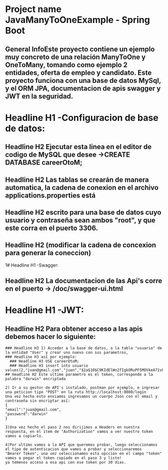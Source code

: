 # Project name JavaManyToOneExample - Spring Boot

## General InfoEste proyecto contiene un ejemplo muy concreto de una relación ManyToOne y OneToMany, tomando como ejemplo 2 entidades, oferta de empleo y candidato. Este proyecto funciona con una base de datos MySql, y el ORM JPA, documentacion de apis swagger y JWT en la seguridad.

# Headline H1 -Configuracion de base de datos:
  ## Headline H2 Ejecutar esta linea en el editor de codigo de MySQL que desee ->CREATE DATABASE careerOtoM;
  ## Headline H2 Las tablas se crearán de manera automatica, la cadena de conexion en el archivo applications.properties está
  ## Headline H2 escrito para una base de datos cuyo usuario y contraseña sean ambos "root", y que este corra en el puerto 3306.
  ## Headline H2 (modificar la cadena de concexion para generar la coneccion)

1# Headline H1 -Swagger:
  ## Headline H2 La documentacion de las Api's corre en el puerto -> /doc/swagger-ui.html

# Headline H1 -JWT:
  ## Headline H2 Para obtener acceso a las apis debemos hacer lo siguiente: 
    ### Headline H3 1) Acceder a la base de datos, a la tabla "usuario" de la entidad "User" y crear uno nuevo con sus parametros,
    ### Headline H3 así por ejemplo:
      ### Headline H3 USE careerOtoM;
      ### Headline H3 insert into usuario values(2,"juan@gmail.com","juan","$2a$10$C9KIdElWn2fIgkORuPF5MOVkeA71v8Jfi8fj5hDtD/8n0U6DPgQC2");
    ## Headline H2 Este ultimo parametro es el token, corresponde a la palabra "darwin" encriptada
    
    2) Ir a su gestor de API's instalado, postman por ejemplo, e ingresar una peticion tipo "POST" en la ruta http://localhost:8080/login
    Una vez hecho esto enviamos ingresamos un cuerpo Json con el email y contraseña sin encriptar así:
    {
    "email":"juan@gmail.com",
    "password":"darwin"
    }
    
    3)Una vez hecho el paso 2 nos dirijimos a Headers en nuestra respuesta, en el item de "Authorization" vamos a ver nuestro token
    vamos a copiarlo.
    
    4)Por ultimo vamos a la API que queremos probar, luego seleccionamos el tipo de autenticacion que vamos a probar y seleccionaremos
    "Bearer Token", una vez seleccionamos esta opccion en el campo "token" vamos a pegar el token copiado en el paso 3 y listo!
    ya temenos acceso a esa api con ese token por 30 dias.





    
